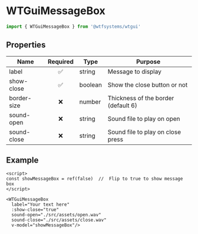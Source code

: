 # WTGuiMessageBox

```ts
import { WTGuiMessageBox } from '@wtfsystems/wtgui'
```

## Properties

| Name        | Required           | Type     | Purpose                             |
|-------------|:------------------:|----------|-------------------------------------|
| label       | :white_check_mark: | string   | Message to display                  |
| show-close  | :white_check_mark: | boolean  | Show the close button or not        |
| border-size | :x:                | number   | Thickness of the border (default 6) |
| sound-open  | :x:                | string   | Sound file to play on open          |
| sound-close | :x:                | string   | Sound file to play on close press   |

## Example

```vue{2,10}
<script>
const showMessageBox = ref(false)  //  Flip to true to show message box
</script>

<WTGuiMessageBox
  label="Your text here"
  :show-close="true"
  sound-open="./src/assets/open.wav"
  sound-close="./src/assets/close.wav"
  v-model="showMessageBox"/>
```
